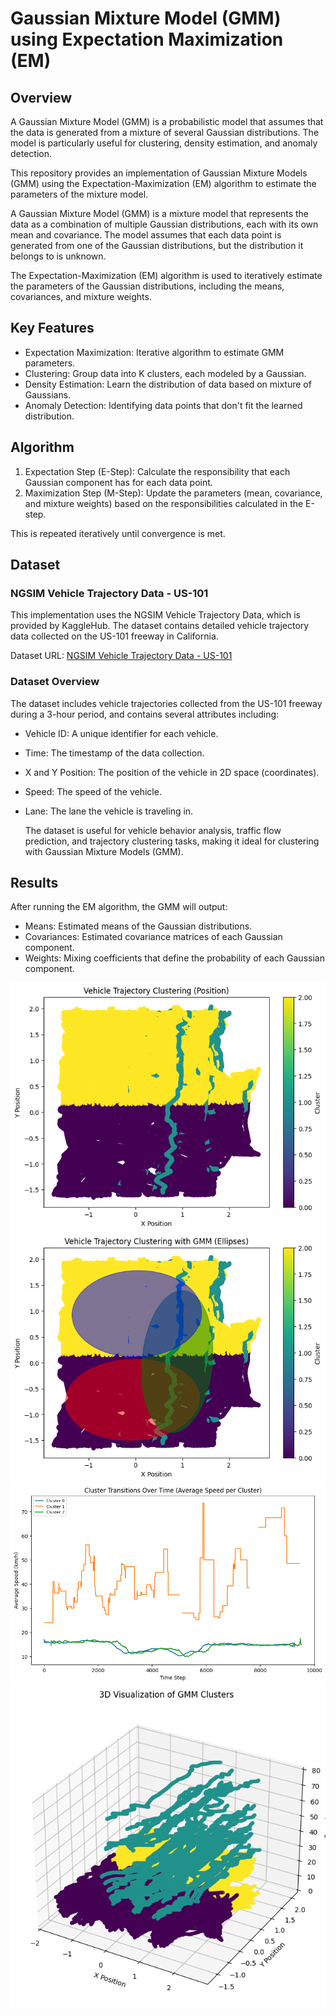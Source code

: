 # Gaussian Mixture Model (GMM) using Expectation Maximization (EM)

## Overview

A Gaussian Mixture Model (GMM) is a probabilistic model that assumes that the data is generated from a mixture of several Gaussian distributions. The model is particularly useful for clustering, density estimation, and anomaly detection.

This repository provides an implementation of Gaussian Mixture Models (GMM) using the Expectation-Maximization (EM) algorithm to estimate the parameters of the mixture model.

A Gaussian Mixture Model (GMM) is a mixture model that represents the data as a combination of multiple Gaussian distributions, each with its own mean and covariance. The model assumes that each data point is generated from one of the Gaussian distributions, but the distribution it belongs to is unknown.

The Expectation-Maximization (EM) algorithm is used to iteratively estimate the parameters of the Gaussian distributions, including the means, covariances, and mixture weights.

## Key Features

- Expectation Maximization: Iterative algorithm to estimate GMM parameters.
- Clustering: Group data into K clusters, each modeled by a Gaussian.
- Density Estimation: Learn the distribution of data based on mixture of Gaussians.
- Anomaly Detection: Identifying data points that don't fit the learned distribution.

## Algorithm

1. Expectation Step (E-Step): Calculate the responsibility that each Gaussian component has for each data point.
2. Maximization Step (M-Step): Update the parameters (mean, covariance, and mixture weights) based on the responsibilities calculated in the E-step.

This is repeated iteratively until convergence is met.

## Dataset

### NGSIM Vehicle Trajectory Data - US-101

This implementation uses the NGSIM Vehicle Trajectory Data, which is provided by KaggleHub. The dataset contains detailed vehicle trajectory data collected on the US-101 freeway in California.

Dataset URL: [NGSIM Vehicle Trajectory Data - US-101](https://www.kaggle.com/datasets/nigelwilliams/ngsim-vehicle-trajectory-data-us-101)

### Dataset Overview

The dataset includes vehicle trajectories collected from the US-101 freeway during a 3-hour period, and contains several attributes including:

- Vehicle ID: A unique identifier for each vehicle.
- Time: The timestamp of the data collection.
- X and Y Position: The position of the vehicle in 2D space (coordinates).
- Speed: The speed of the vehicle.
- Lane: The lane the vehicle is traveling in.

  The dataset is useful for vehicle behavior analysis, traffic flow prediction, and trajectory clustering tasks, making it ideal for clustering with Gaussian Mixture Models (GMM).

## Results

After running the EM algorithm, the GMM will output:

- Means: Estimated means of the Gaussian distributions.
- Covariances: Estimated covariance matrices of each Gaussian component.
- Weights: Mixing coefficients that define the probability of each Gaussian component.

![Vehicle Trajectory Clustering](images/vehicle_trajectory.png)
![Vehicle Trajectory Clustering with GMM](images/vehicle_trajectory_gmm.png)
![Cluster Transistions Over Time](images/cluster_transistions.png)
![3D Visualization of GMM Clusters](images/3d_gmm.png)
